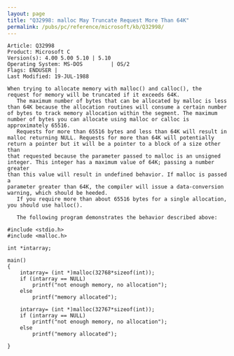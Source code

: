 ```yaml
---
layout: page
title: "Q32998: malloc May Truncate Request More Than 64K"
permalink: /pubs/pc/reference/microsoft/kb/Q32998/
---
```


	Article: Q32998
	Product: Microsoft C
	Version(s): 4.00 5.00 5.10 | 5.10
	Operating System: MS-DOS         | OS/2
	Flags: ENDUSER |
	Last Modified: 19-JUL-1988
	
	When trying to allocate memory with malloc() and calloc(), the
	request for memory will be truncated if it exceeds 64K.
	   The maximum number of bytes that can be allocated by malloc is less
	than 64K because the allocation routines will consume a certain number
	of bytes to track memory allocation within the segment. The maximum
	number of bytes you can allocate using malloc or calloc is
	approximately 65516.
	   Requests for more than 65516 bytes and less than 64K will result in
	malloc returning NULL. Requests for more than 64K will potentially
	return a pointer but it will be a pointer to a block of a size other than
	that requested because the parameter passed to malloc is an unsigned
	integer. This integer has a maximum value of 64K; passing a number greater
	than this value will result in undefined behavior. If malloc is passed a
	parameter greater than 64K, the compiler will issue a data-conversion
	warning, which should be heeded.
	   If you require more than about 65516 bytes for a single allocation,
	you should use halloc().
	
	   The following program demonstrates the behavior described above:
	
	#include <stdio.h>
	#include <malloc.h>
	
	int *intarray;
	
	main()
	{
	    intarray= (int *)malloc(32768*sizeof(int));
	    if (intarray == NULL)
	        printf("not enough memory, no allocation");
	    else
	        printf("memory allocated");
	
	    intarray= (int *)malloc(32767*sizeof(int));
	    if (intarray == NULL)
	        printf("not enough memory, no allocation");
	    else
	        printf("memory allocated");
	
	}
